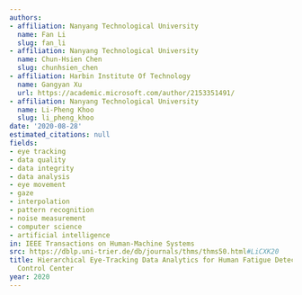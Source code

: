 ```yaml
---
authors:
- affiliation: Nanyang Technological University
  name: Fan Li
  slug: fan_li
- affiliation: Nanyang Technological University
  name: Chun-Hsien Chen
  slug: chunhsien_chen
- affiliation: Harbin Institute Of Technology
  name: Gangyan Xu
  url: https://academic.microsoft.com/author/2153351491/
- affiliation: Nanyang Technological University
  name: Li-Pheng Khoo
  slug: li_pheng_khoo
date: '2020-08-28'
estimated_citations: null
fields:
- eye tracking
- data quality
- data integrity
- data analysis
- eye movement
- gaze
- interpolation
- pattern recognition
- noise measurement
- computer science
- artificial intelligence
in: IEEE Transactions on Human-Machine Systems
src: https://dblp.uni-trier.de/db/journals/thms/thms50.html#LiCXK20
title: Hierarchical Eye-Tracking Data Analytics for Human Fatigue Detection at a Traffic
  Control Center
year: 2020
---
```

